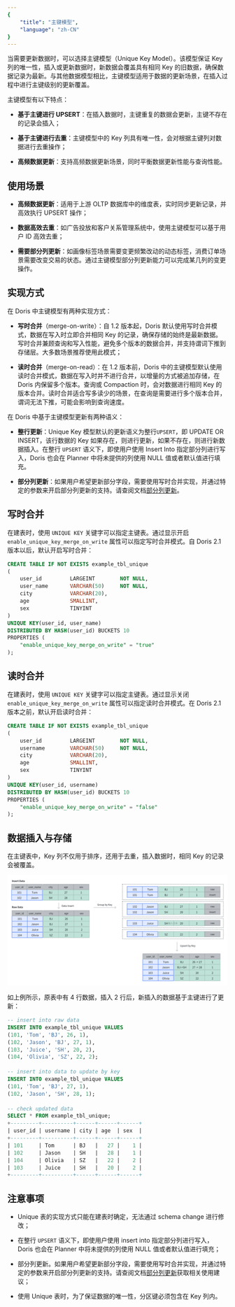 ```yaml
---
{
    "title": "主键模型",
    "language": "zh-CN"
}
---
```


当需要更新数据时，可以选择主键模型（Unique Key Model）。该模型保证 Key 列的唯一性，插入或更新数据时，新数据会覆盖具有相同 Key 的旧数据，确保数据记录为最新。与其他数据模型相比，主键模型适用于数据的更新场景，在插入过程中进行主键级别的更新覆盖。

主键模型有以下特点：

* **基于主键进行 UPSERT**：在插入数据时，主键重复的数据会更新，主键不存在的记录会插入；

* **基于主键进行去重**：主键模型中的 Key 列具有唯一性，会对根据主键列对数据进行去重操作；

* **高频数据更新**：支持高频数据更新场景，同时平衡数据更新性能与查询性能。

## 使用场景

* **高频数据更新**：适用于上游 OLTP 数据库中的维度表，实时同步更新记录，并高效执行 UPSERT 操作；

* **数据高效去重**：如广告投放和客户关系管理系统中，使用主键模型可以基于用户 ID 高效去重；

* **需要部分列更新**：如画像标签场景需要变更频繁改动的动态标签，消费订单场景需要改变交易的状态。通过主键模型部分列更新能力可以完成某几列的变更操作。

## 实现方式

在 Doris 中主键模型有两种实现方式：

* **写时合并**（merge-on-write）：自 1.2 版本起，Doris 默认使用写时合并模式，数据在写入时立即合并相同 Key 的记录，确保存储的始终是最新数据。写时合并兼顾查询和写入性能，避免多个版本的数据合并，并支持谓词下推到存储层。大多数场景推荐使用此模式；

* **读时合并**（merge-on-read）：在 1.2 版本前，Doris 中的主键模型默认使用读时合并模式，数据在写入时并不进行合并，以增量的方式被追加存储，在 Doris 内保留多个版本。查询或 Compaction 时，会对数据进行相同 Key 的版本合并。读时合并适合写多读少的场景，在查询是需要进行多个版本合并，谓词无法下推，可能会影响到查询速度。

在 Doris 中基于主键模型更新有两种语义：

* **整行更新**：Unique Key 模型默认的更新语义为整行`UPSERT`，即 UPDATE OR INSERT，该行数据的 Key 如果存在，则进行更新，如果不存在，则进行新数据插入。在整行 `UPSERT` 语义下，即使用户使用 Insert Into 指定部分列进行写入，Doris 也会在 Planner 中将未提供的列使用 NULL 值或者默认值进行填充。

* **部分列更新**：如果用户希望更新部分字段，需要使用写时合并实现，并通过特定的参数来开启部分列更新的支持。请查阅文档[部分列更新](../../data-operate/update/update-of-unique-model)。

## 写时合并

在建表时，使用 `UNIQUE KEY` 关键字可以指定主键表。通过显示开启 `enable_unique_key_merge_on_write` 属性可以指定写时合并模式。自 Doris 2.1 版本以后，默认开启写时合并：

```sql
CREATE TABLE IF NOT EXISTS example_tbl_unique
(
    user_id         LARGEINT        NOT NULL,
    user_name       VARCHAR(50)     NOT NULL,
    city            VARCHAR(20),
    age             SMALLINT,
    sex             TINYINT
)
UNIQUE KEY(user_id, user_name)
DISTRIBUTED BY HASH(user_id) BUCKETS 10
PROPERTIES (
    "enable_unique_key_merge_on_write" = "true"
);
```

## 读时合并

在建表时，使用 `UNIQUE KEY` 关键字可以指定主键表。通过显示关闭 `enable_unique_key_merge_on_write` 属性可以指定读时合并模式。在 Doris 2.1 版本之前，默认开启读时合并：

```sql
CREATE TABLE IF NOT EXISTS example_tbl_unique
(
    user_id         LARGEINT        NOT NULL,
    username        VARCHAR(50)     NOT NULL,
    city            VARCHAR(20),
    age             SMALLINT,
    sex             TINYINT
)
UNIQUE KEY(user_id, username)
DISTRIBUTED BY HASH(user_id) BUCKETS 10
PROPERTIES (
    "enable_unique_key_merge_on_write" = "false"
);
```

## 数据插入与存储

在主键表中，Key 列不仅用于排序，还用于去重，插入数据时，相同 Key 的记录会被覆盖。

![unique-key-model-insert](/images/table-desigin/unique-key-model-insert.png)

如上例所示，原表中有 4 行数据，插入 2 行后，新插入的数据基于主键进行了更新：

```sql
-- insert into raw data
INSERT INTO example_tbl_unique VALUES
(101, 'Tom', 'BJ', 26, 1),
(102, 'Jason', 'BJ', 27, 1),
(103, 'Juice', 'SH', 20, 2),
(104, 'Olivia', 'SZ', 22, 2);

-- insert into data to update by key
INSERT INTO example_tbl_unique VALUES
(101, 'Tom', 'BJ', 27, 1),
(102, 'Jason', 'SH', 28, 1);

-- check updated data
SELECT * FROM example_tbl_unique;
+---------+----------+------+------+------+
| user_id | username | city | age  | sex  |
+---------+----------+------+------+------+
| 101     | Tom      | BJ   |   27 |    1 |
| 102     | Jason    | SH   |   28 |    1 |
| 104     | Olivia   | SZ   |   22 |    2 |
| 103     | Juice    | SH   |   20 |    2 |
+---------+----------+------+------+------+
```

## 注意事项

* Unique 表的实现方式只能在建表时确定，无法通过 schema change 进行修改；

* 在整行 `UPSERT` 语义下，即使用户使用 insert into 指定部分列进行写入，Doris 也会在 Planner 中将未提供的列使用 NULL 值或者默认值进行填充；

* 部分列更新。如果用户希望更新部分字段，需要使用写时合并实现，并通过特定的参数来开启部分列更新的支持。请查阅文档[部分列更新](../../data-operate/update/update-of-unique-model)获取相关使用建议；

* 使用 Unique 表时，为了保证数据的唯一性，分区键必须包含在 Key 列内。
